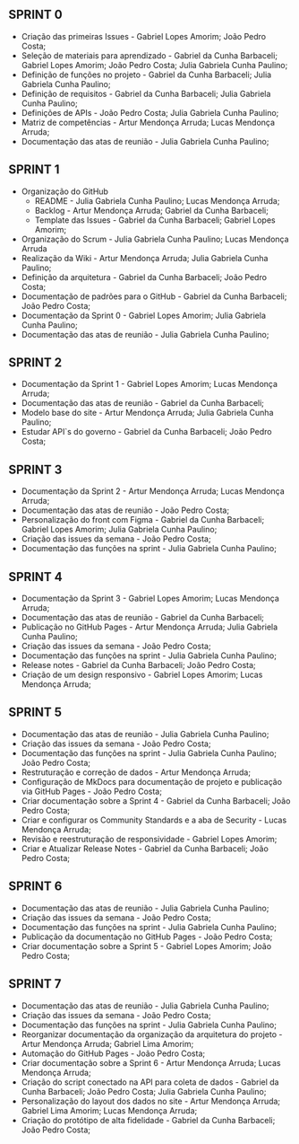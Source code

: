 ## SPRINT 0
- Criação das primeiras Issues - Gabriel Lopes Amorim; João Pedro Costa;
- Seleção de materiais para aprendizado - Gabriel da Cunha Barbaceli; Gabriel Lopes Amorim; João Pedro Costa; Julia Gabriela Cunha Paulino;
- Definição de funções no projeto - Gabriel da Cunha Barbaceli; Julia Gabriela Cunha Paulino;
- Definição de requisitos - Gabriel da Cunha Barbaceli; Julia Gabriela Cunha Paulino;
- Definições de APIs - João Pedro Costa; Julia Gabriela Cunha Paulino;
- Matriz de competências - Artur Mendonça Arruda; Lucas Mendonça Arruda;
- Documentação das atas de reunião - Julia Gabriela Cunha Paulino;

## SPRINT 1
- Organização do GitHub
  - README - Julia Gabriela Cunha Paulino; Lucas Mendonça Arruda;
  - Backlog - Artur Mendonça Arruda; Gabriel da Cunha Barbaceli;
  - Template das Issues - Gabriel da Cunha Barbaceli; Gabriel Lopes Amorim;
- Organização do Scrum - Julia Gabriela Cunha Paulino; Lucas Mendonça Arruda
- Realização da Wiki - Artur Mendonça Arruda; Julia Gabriela Cunha Paulino;
- Definição da arquitetura - Gabriel da Cunha Barbaceli; João Pedro Costa;
- Documentação de padrões para o GitHub - Gabriel da Cunha Barbaceli; João Pedro Costa;
- Documentação da Sprint 0 - Gabriel Lopes Amorim; Julia Gabriela Cunha Paulino;
- Documentação das atas de reunião - Julia Gabriela Cunha Paulino;

## SPRINT 2
- Documentação da Sprint 1 - Gabriel Lopes Amorim; Lucas Mendonça Arruda;
- Documentação das atas de reunião - Gabriel da Cunha Barbaceli;
- Modelo base do site - Artur Mendonça Arruda; Julia Gabriela Cunha Paulino;
- Estudar API`s do governo - Gabriel da Cunha Barbaceli; João Pedro Costa;

## SPRINT 3
- Documentação da Sprint 2 - Artur Mendonça Arruda; Lucas Mendonça Arruda;
- Documentação das atas de reunião - João Pedro Costa;
- Personalização do front com Figma - Gabriel da Cunha Barbaceli; Gabriel Lopes Amorim; Julia Gabriela Cunha Paulino;
- Criação das issues da semana - João Pedro Costa;
- Documentação das funções na sprint - Julia Gabriela Cunha Paulino;

## SPRINT 4
- Documentação da Sprint 3 - Gabriel Lopes Amorim; Lucas Mendonça Arruda;
- Documentação das atas de reunião - Gabriel da Cunha Barbaceli;
- Publicação no GitHub Pages - Artur Mendonça Arruda; Julia Gabriela Cunha Paulino;
- Criação das issues da semana - João Pedro Costa;
- Documentação das funções na sprint - Julia Gabriela Cunha Paulino;
- Release notes - Gabriel da Cunha Barbaceli; João Pedro Costa;
- Criação de um design responsivo - Gabriel Lopes Amorim; Lucas Mendonça Arruda;
  
## SPRINT 5
- Documentação das atas de reunião - Julia Gabriela Cunha Paulino;
- Criação das issues da semana - João Pedro Costa;
- Documentação das funções na sprint - Julia Gabriela Cunha Paulino; João Pedro Costa;
- Restruturação e correção de dados - Artur Mendonça Arruda;
- Configuração de MkDocs para documentação de projeto e publicação via GitHub Pages - João Pedro Costa;
- Criar documentação sobre a Sprint 4 - Gabriel da Cunha Barbaceli; João Pedro Costa;
- Criar e configurar os Community Standards e a aba de Security - Lucas Mendonça Arruda;
- Revisão e reestruturação de responsividade - Gabriel Lopes Amorim;
- Criar e Atualizar Release Notes - Gabriel da Cunha Barbaceli; João Pedro Costa;

## SPRINT 6
- Documentação das atas de reunião - Julia Gabriela Cunha Paulino;
- Criação das issues da semana - João Pedro Costa;
- Documentação das funções na sprint - Julia Gabriela Cunha Paulino;
- Publicação da documentação no GitHub Pages - João Pedro Costa;
- Criar documentação sobre a Sprint 5 - Gabriel Lopes Amorim; João Pedro Costa;

## SPRINT 7
- Documentação das atas de reunião - Julia Gabriela Cunha Paulino;
- Criação das issues da semana - João Pedro Costa;
- Documentação das funções na sprint - Julia Gabriela Cunha Paulino;
- Reorganizar documentação da organização da arquitetura do projeto - Artur Mendonça Arruda; Gabriel Lima Amorim;
- Automação do GitHub Pages - João Pedro Costa;
- Criar documentação sobre a Sprint 6 - Artur Mendonça Arruda; Lucas Mendonça Arruda;
- Criação do script conectado na API para coleta de dados - Gabriel da Cunha Barbaceli; João Pedro Costa; Julia Gabriela Cunha Paulino; 
- Personalização do layout dos dados no site - Artur Mendonça Arruda;  Gabriel Lima Amorim; Lucas Mendonça Arruda;
- Criação do protótipo de alta fidelidade - Gabriel da Cunha Barbaceli; João Pedro Costa;
